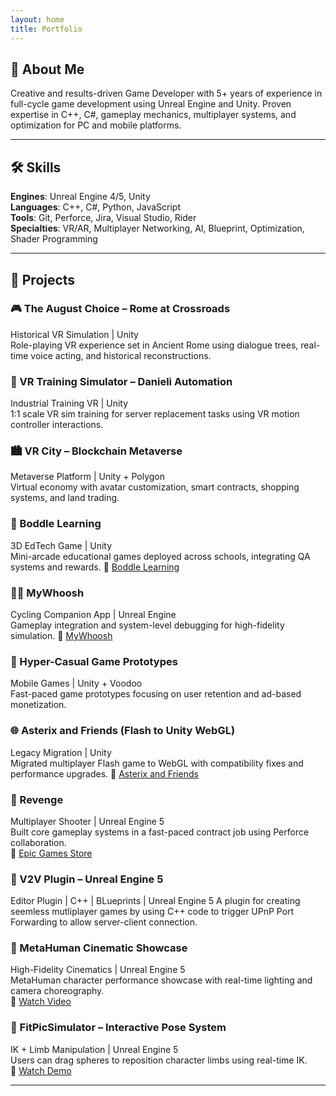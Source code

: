 ```yaml
---
layout: home
title: Portfolio
---
```


## 👋 About Me

Creative and results-driven Game Developer with 5+ years of experience in full-cycle game development using Unreal Engine and Unity. Proven expertise in C++, C#, gameplay mechanics, multiplayer systems, and optimization for PC and mobile platforms.

---

## 🛠️ Skills

**Engines**: Unreal Engine 4/5, Unity  
**Languages**: C++, C#, Python, JavaScript  
**Tools**: Git, Perforce, Jira, Visual Studio, Rider  
**Specialties**: VR/AR, Multiplayer Networking, AI, Blueprint, Optimization, Shader Programming

---

## 🚀 Projects

### 🎮 The August Choice – Rome at Crossroads
Historical VR Simulation | Unity  
Role-playing VR experience set in Ancient Rome using dialogue trees, real-time voice acting, and historical reconstructions.

### 🧰 VR Training Simulator – Danieli Automation
Industrial Training VR | Unity  
1:1 scale VR sim training for server replacement tasks using VR motion controller interactions.

### 🏙️ VR City – Blockchain Metaverse
Metaverse Platform | Unity + Polygon  
Virtual economy with avatar customization, smart contracts, shopping systems, and land trading.

### 🧠 Boddle Learning
3D EdTech Game | Unity  
Mini-arcade educational games deployed across schools, integrating QA systems and rewards.
🔗 [Boddle Learning](http://boddlelearning.com/)

### 🚴‍♂️ MyWhoosh
Cycling Companion App | Unreal Engine  
Gameplay integration and system-level debugging for high-fidelity simulation.
🔗 [MyWhoosh](https://www.mywhoosh.com/)

### 📱 Hyper-Casual Game Prototypes
Mobile Games | Unity + Voodoo  
Fast-paced game prototypes focusing on user retention and ad-based monetization.

### 🌐 Asterix and Friends (Flash to Unity WebGL)
Legacy Migration | Unity  
Migrated multiplayer Flash game to WebGL with compatibility fixes and performance upgrades.
🔗 [Asterix and Friends](https://www.asterix-friends.com/en/)

### 🔫 Revenge
Multiplayer Shooter | Unreal Engine 5  
Built core gameplay systems in a fast-paced contract job using Perforce collaboration.  
🔗 [Epic Games Store](https://store.epicgames.com/en-US/p/r3v3nge1-0be179)

### 🔌 V2V Plugin – Unreal Engine 5
Editor Plugin | C++ | BLueprints | Unreal Engine 5 
A plugin for creating seemless mutliplayer games by using C++ code to trigger UPnP Port Forwarding to allow server-client connection.

### 👤 MetaHuman Cinematic Showcase
High-Fidelity Cinematics | Unreal Engine 5  
MetaHuman character performance showcase with real-time lighting and camera choreography.  
🎥 [Watch Video](https://drive.google.com/file/d/1k8MKkLuEZunJr1Idh5f35ZTSPzp553w0/view?usp=drive_link)

### 🤸 FitPicSimulator – Interactive Pose System
IK + Limb Manipulation | Unreal Engine 5  
Users can drag spheres to reposition character limbs using real-time IK.  
🎥 [Watch Demo](https://drive.google.com/file/d/1Zpe2hUyf8n0RjB88MRFxeLbFWt3mpUlT/view?usp=sharing)

---
